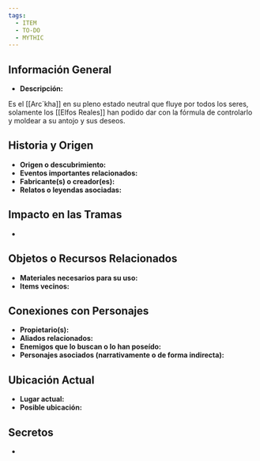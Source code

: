 ```yaml
---
tags:
  - ITEM
  - TO-DO
  - MYTHIC
---
```

## Información General
- **Descripción:**

Es el [[Arc´kha]] en su pleno estado neutral que fluye por todos los seres, solamente los [[Elfos Reales]] han podido dar con la fórmula de controlarlo y moldear a su antojo y sus deseos.

## Historia y Origen
- **Origen o descubrimiento:**
- **Eventos importantes relacionados:**
- **Fabricante(s) o creador(es):**
- **Relatos o leyendas asociadas:**

## Impacto en las Tramas
- 

## Objetos o Recursos Relacionados
- **Materiales necesarios para su uso:**
- **Items vecinos:**

## Conexiones con Personajes
- **Propietario(s):**
- **Aliados relacionados:**
- **Enemigos que lo buscan o lo han poseído:**
- **Personajes asociados (narrativamente o de forma indirecta):**

## Ubicación Actual
- **Lugar actual:**
- **Posible ubicación:**

## Secretos
- 